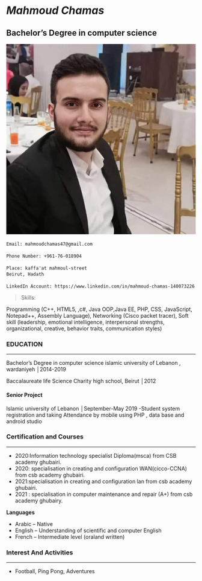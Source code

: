 # *Mahmoud Chamas*

## **Bachelor’s Degree in computer science**

![](mahmoudchamas.jpg)

```
Email: mahmoudchamas47@gmail.com

Phone Number: +961-76-018904

Place: kaffa'at mahmoul-street
Beirut, Hadath
 
LinkedIn Account: https://www.linkedin.com/in/mahmoud-chamas-140073226

```
>Skills:
>
Programming (C++, HTML5, ,c#, Java OOP,Java EE, PHP, CSS, JavaScript, Notepad++, Assembly Language), Networking (Cisco packet tracer), Soft skill (leadership, emotional intelligence, interpersonal strengths, organizational, creative, behavior traits, communication styles)




### **EDUCATION**
---

Bachelor’s Degree in computer science
islamic university of Lebanon , wardaniyeh │2014-2019

Baccalaureate life Science
Charity high school, Beirut │2012


#### **Senior Project**

Islamic university of Lebanon │September-May 2019
-Student system registration and taking Attendance by mobile using PHP , data base and android studio

### **Certification and Courses**
---
- 2020:Information technology specialist Diploma(msca) from
CSB academy ghubairi.
- 2020: specialisation in creating and configuration
WAN(cicco-CCNA) from csb academy
ghubairi.
- 2021:specialisation in creating and configuration lan from
csb academy ghubairi.
- 2021 : specialisation in computer maintenance and repair
(A+) from csb academy ghubairy.


**Languages**
- Arabic – Native
- English – Understanding of scientific and computer English
- French – Intermediate level (oraland written)


### **Interest And Activities**
---

*	Football, Ping Pong, Adventures
